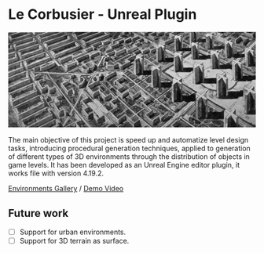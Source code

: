 # Le Corbusier - Unreal Plugin
![The City of Tomorrow](Docs/lecorbusier/lecorbusier2.jpg)

The main objective of this project is speed up and automatize level design tasks, introducing procedural generation techniques, applied to generation of different types of 3D environments through the distribution of objects in game levels. It has been developed as an Unreal Engine editor plugin, it works file with version 4.19.2.


[Environments Gallery](Docs/environments) / [Demo Video](Docs/demo.mp4)


## Future work
- [ ] Support for urban environments.
- [ ] Support for 3D terrain as surface.